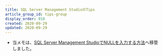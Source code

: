 ```yaml
---
title: SQL Server Management StudioのTips
article_group_id: tips-group
display_order: 910
created: 2020-09-29
updated: 2020-09-29
---
```

- 当メモは、[SQL Server Management StudioでNULLを入力する方法](https://thinktwice.tech/it/sqlserver/how_to_enter_null_in_sql_server_management_studio/)へ移管しました。